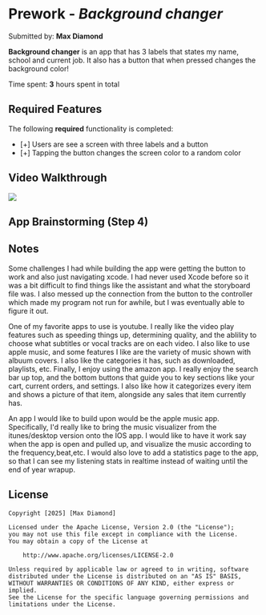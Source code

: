 # Prework - *Background changer*

Submitted by: **Max Diamond**

**Background changer** is an app that has 3 labels that states my name, school and current job. It also has a button that when pressed changes the background color!

Time spent: **3** hours spent in total

## Required Features

The following **required** functionality is completed:

- [+] Users are see a screen with three labels and a button
- [+] Tapping the button changes the screen color to a random color
 
## Video Walkthrough

<div>
    <a href="https://www.loom.com/share/59961df6c2c346199f82d94fe6cce5cb">
    </a>
    <a href="https://www.loom.com/share/59961df6c2c346199f82d94fe6cce5cb">
      <img style="max-width:300px;" src="https://cdn.loom.com/sessions/thumbnails/59961df6c2c346199f82d94fe6cce5cb-68f4328d97027e70-full-play.gif">
    </a>
  </div>

## App Brainstorming (Step 4)

## Notes

Some challenges I had while building the app were getting the button to work and also just navigating xcode. I had never used Xcode before so it was a bit difficult to find things like the assistant and what the storyboard file was. I also messed up the connection from the button to the controller which made my program not run for awhile, but I was eventually able to figure it out.

One of my favorite apps to use is youtube. I really like the video play features such as speeding things up, determining quality, and the ablility to choose what subtitles or vocal tracks are on each video. I also like to use apple music, and some features I like are the variety of music shown with albuum covers. I also like the categories it has, such as downloaded, playlists, etc. Finally, I enjoy using the amazon app. I really enjoy the search bar up top, and the bottom buttons that guide you to key sections like your cart, current orders, and settings. I also like how it categorizes every item and shows a picture of that item, alongside any sales that item currently has.

An app I would like to build upon would be the apple music app. Specifically, I'd really like to bring the music visualizer from the itunes/desktop version onto the IOS app. I would like to have it work say when the app is open and pulled up, and visualize the music according to the frequency,beat,etc. I would also love to add a statistics page to the app, so that I can see my listening stats in realtime instead of waiting until the end of year wrapup.
## License

    Copyright [2025] [Max Diamond]

    Licensed under the Apache License, Version 2.0 (the "License");
    you may not use this file except in compliance with the License.
    You may obtain a copy of the License at

        http://www.apache.org/licenses/LICENSE-2.0

    Unless required by applicable law or agreed to in writing, software
    distributed under the License is distributed on an "AS IS" BASIS,
    WITHOUT WARRANTIES OR CONDITIONS OF ANY KIND, either express or implied.
    See the License for the specific language governing permissions and
    limitations under the License.
